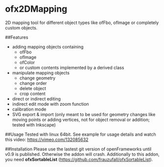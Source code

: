 # ofx2DMapping
2D mapping tool for different object types like ofFbo, ofImage or completely custom objects.

##Features
- adding mapping objects containing 
  - ofFbo 
  - ofImage 
  - ofColor 
  - or custom contents implemented by a derived class
- manipulate mapping objects
  - change geometry
  - change order
  - delete object
  - crop content
- direct or indirect editing
- indirect edit mode with zoom function
- calibration mode
- SVG export & import (only meant to be used for geometry changes like moving points or adding vertices, not for object removal or addition; tested with Inkscape)

##Usage
Tested with linux 64bit. 
See example for usage details and watch this video: https://vimeo.com/132085632

##Installation
Please use the lastest git version of openFrameworks until v0.9 is published. Otherwise the addon will crash. 
Additionally to this addon, you need **ofxSortableList** (https://github.com/frauzufall/ofxSortableList).
